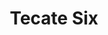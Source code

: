 ---
title: "Tecate Six"
url: /guadalupe/tecate-six-avenida-maestro-israel-cavazos-garza/
shop: alcohol
---